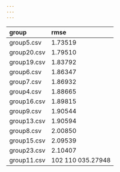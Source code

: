 ```yaml
---
---
---
```


|group       |rmse              |
|:-----------|:-----------------|
|group5.csv  |1.73519           |
|group20.csv |1.79510           |
|group19.csv |1.83792           |
|group6.csv  |1.86347           |
|group7.csv  |1.86932           |
|group4.csv  |1.88665           |
|group16.csv |1.89815           |
|group9.csv  |1.90544           |
|group13.csv |1.90594           |
|group8.csv  |2.00850           |
|group15.csv |2.09539           |
|group23.csv |2.10407           |
|group11.csv |102 110 035.27948 |